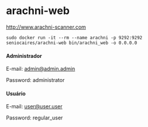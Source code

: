 # arachni-web

http://www.arachni-scanner.com

```
sudo docker run -it --rm --name arachni -p 9292:9292 seniocaires/arachni-web bin/arachni_web -o 0.0.0.0
```

#### Administrador

E-mail: admin@admin.admin

Password: administrator

#### Usuário

E-mail: user@user.user

Password: regular_user
